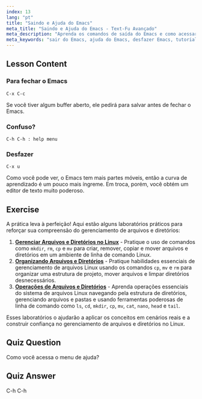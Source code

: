 ```yaml
---
index: 13
lang: "pt"
title: "Saindo e Ajuda do Emacs"
meta_title: "Saindo e Ajuda do Emacs - Text-Fu Avançado"
meta_description: "Aprenda os comandos de saída do Emacs e como acessar a ajuda. Entenda a navegação básica do Emacs e as funções de desfazer neste tutorial para iniciantes."
meta_keywords: "sair do Emacs, ajuda do Emacs, desfazer Emacs, tutorial do Emacs, editor de texto Linux, guia para iniciantes"
---
```


## Lesson Content

### Para fechar o Emacs

```
C-x C-c
```

Se você tiver algum buffer aberto, ele pedirá para salvar antes de fechar o Emacs.

### Confuso?

```
C-h C-h : help menu
```

### Desfazer

```
C-x u
```

Como você pode ver, o Emacs tem mais partes móveis, então a curva de aprendizado é um pouco mais íngreme. Em troca, porém, você obtém um editor de texto muito poderoso.

## Exercise

A prática leva à perfeição! Aqui estão alguns laboratórios práticos para reforçar sua compreensão do gerenciamento de arquivos e diretórios:

1. **[Gerenciar Arquivos e Diretórios no Linux](https://labex.io/pt/labs/comptia-manage-files-and-directories-in-linux-590835)** - Pratique o uso de comandos como `mkdir`, `rm`, `cp` e `mv` para criar, remover, copiar e mover arquivos e diretórios em um ambiente de linha de comando Linux.
2. **[Organizando Arquivos e Diretórios](https://labex.io/pt/labs/linux-organizing-files-and-directories-387877)** - Pratique habilidades essenciais de gerenciamento de arquivos Linux usando os comandos `cp`, `mv` e `rm` para organizar uma estrutura de projeto, mover arquivos e limpar diretórios desnecessários.
3. **[Operações de Arquivos e Diretórios](https://labex.io/pt/labs/linux-file-and-directory-operations-17997)** - Aprenda operações essenciais do sistema de arquivos Linux navegando pela estrutura de diretórios, gerenciando arquivos e pastas e usando ferramentas poderosas de linha de comando como `ls`, `cd`, `mkdir`, `cp`, `mv`, `cat`, `nano`, `head` e `tail`.

Esses laboratórios o ajudarão a aplicar os conceitos em cenários reais e a construir confiança no gerenciamento de arquivos e diretórios no Linux.

## Quiz Question

Como você acessa o menu de ajuda?

## Quiz Answer

C-h C-h
